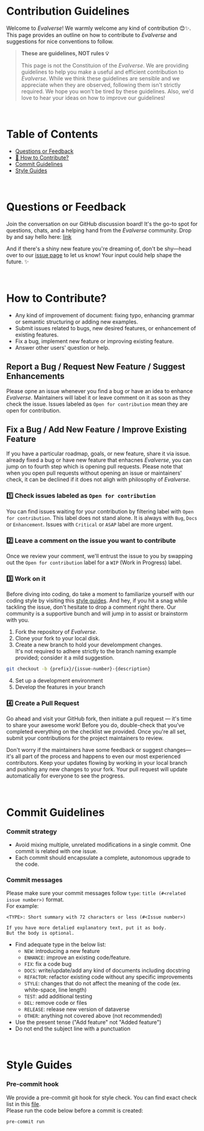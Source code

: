# __Contribution Guidelines__
Welcome to _Evalverse_! We warmly welcome any kind of contribution 😊✨. </br>
This page provides an outline on how to contribute to _Evalverse_ and suggestions for nice conventions to follow. 
> __These are guidelines, NOT rules 💡__ <p>
This page is not the Constituion of the _Evalverse_. We are providing guidelines to help you make a useful and efficient contribution to _Evalverse_. While we think these guidelines are sensible and we appreciate when they are observed, following them isn't strictly required. We hope you won't be tired by these guidelines. Also, we'd love to hear your ideas on how to improve our guidelines! 

</br>

# Table of Contents
- [Questions or Feedback](#questions-or-feedback)
- [🤝 How to Contribute?](#how-to-contribute)
- [Commit Guidelines](#commit-guidelines)
- [Style Guides](#style-guides)

</br>

# Questions or Feedback
Join the conversation on our GitHub discussion board! It's the go-to spot for questions, chats, and a helping hand from the _Evalverse_ community. Drop by and say hello here: [link](https://github.com/UpstageAI/evalverse/discussions)

And if there's a shiny new feature you're dreaming of, don't be shy—head over to our [issue page](https://github.com/UpstageAI/evalverse/issues) to let us know! Your input could help shape the future. ✨

</br>

# How to Contribute?
- Any kind of improvement of document: fixing typo, enhancing grammar or semantic structuring or adding new examples.
- Submit issues related to bugs, new desired features, or enhancement of existing features.
- Fix a bug, implement new feature or improving existing feature.
- Answer other users' question or help.


## __Report a Bug / Request New Feature / Suggest Enhancements__
Please opne an issue whenever you find a bug or have an idea to enhance _Evalverse_. Maintainers will label it or leave comment on it as soon as they check the issue. Issues labeled as `Open for contribution` mean they are open for contribution.

## __Fix a Bug / Add New Feature / Improve Existing Feature__
If you have a particular roadmap, goals, or new feature, share it via issue. already fixed a bug or have new feature that enhacnes _Evalverse_, you can jump on to fourth step which is opening pull requests. Please note that when you open pull requests without opening an issue or maintainers' check, it can be declined if it does not aligh with philosophy of _Evalverse_.

### __1️⃣ Check issues labeled as__ `Open for contribution`
You can find issues waiting for your contribution by filtering label with `Open for contribution`. This label does not stand alone. It is always with `Bug`, `Docs` or `Enhancement`. Issues with `Critical` or `ASAP` label are more urgent. 


### __2️⃣ Leave a comment on the issue you want to contribute__
Once we review your comment, we'll entrust the issue to you by swapping out the `Open for contribution` label for a `WIP` (Work in Progress) label.

### __3️⃣ Work on it__
Before diving into coding, do take a moment to familiarize yourself with our coding style by visiting this [style guides](#style-guides). And hey, if you hit a snag while tackling the issue, don't hesitate to drop a comment right there. Our community is a supportive bunch and will jump in to assist or brainstorm with you.

1. Fork the repository of _Evalverse_.
2. Clone your fork to your local disk.
3. Create a new branch to hold your develompment changes. </br>
It's not required to adhere strictly to the branch naming example provided; consider it a mild suggestion.
```bash
git checkout -b {prefix}/{issue-number}-{description}
```
4. Set up a development environment
5. Develop the features in your branch


### __4️⃣ Create a Pull Request__
Go ahead and visit your GitHub fork, then initiate a pull request — it's time to share your awesome work! Before you do, double-check that you've completed everything on the checklist we provided. Once you're all set, submit your contributions for the project maintainers to review.

Don't worry if the maintainers have some feedback or suggest changes—it's all part of the process and happens to even our most experienced contributors. Keep your updates flowing by working in your local branch and pushing any new changes to your fork. Your pull request will update automatically for everyone to see the progress.

</br>

# Commit Guidelines
### Commit strategy
- Avoid mixing multiple, unrelated modifications in a single commit. One commit is related with one issue.
- Each commit should encapsulate a complete, autonomous upgrade to the code.

### Commit messages
Please make sure your commit messages follow `type`: `title (#<related issue number>)` format. <br/>
For example:
```plain text
<TYPE>: Short summary with 72 characters or less (#<Issue number>)

If you have more detalied explanatory text, put it as body.
But the body is optional.
```
- Find adequate type in the below list:
    - `NEW`: introducing a new feature
    - `ENHANCE`: improve an existing code/feature.
    - `FIX`: fix a code bug
    - `DOCS`: write/update/add any kind of documents including docstring
    - `REFACTOR`: refactor existing code without any specific improvements
    - `STYLE`: changes that do not affect the meaning of the code (ex. white-space, line length)
    - `TEST`: add additional testing
    - `DEL`: remove code or files
    - `RELEASE`: release new version of dataverse
    - `OTHER`: anything not covered above (not recommended)
- Use the present tense ("Add feature" not "Added feature")
- Do not end the subject line with a punctuation

</br>

# Style Guides
### Pre-commit hook
We provide a pre-commit git hook for style check. You can find exact check list in this [file](https://github.com/UpstageAI/evalverse/blob/main/.pre-commit-config.yaml). <br/> Please run the code below before a commit is created:
```bash
pre-commit run
```

